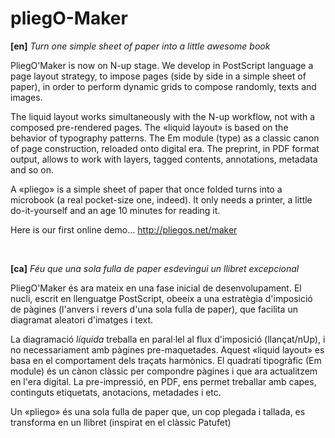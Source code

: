 # pliegO-Maker

**[en]**
_Turn one simple sheet of paper into a little awesome book_

PliegO'Maker is now on N-up stage. We develop in PostScript language a page layout strategy, to impose pages (side by side in a simple sheet of paper), in order to perform dynamic grids to compose randomly, texts and images.

The liquid layout works simultaneously with the N-up workflow, not with a composed pre-rendered pages. The «liquid layout» is based on the behavior of typography patterns. The Em module (type) as a classic canon of page construction, reloaded onto digital era. The preprint, in PDF format output, allows to work with layers, tagged contents, annotations, metadata and so on.

A «pliego» is a simple sheet of paper that once folded turns into a microbook (a real pocket-size one, indeed). It only needs a printer, a little do-it-yourself and an age 10 minutes for reading it.

Here is our first online demo… http://pliegos.net/maker

<br>

**[ca]**
_Féu que una sola fulla de paper esdevingui un llibret excepcional_

PliegO'Maker és ara mateix en una fase inicial de desenvolupament. El nucli, escrit en llenguatge PostScript, obeeix a una estratègia d'imposició de pàgines (l'anvers i revers d'una sola fulla de paper), que facilita un diagramat aleatori d'imatges i text.

La diagramació *líquida* treballa en paral·lel al flux d'imposició (llançat/nUp), i no necessariament amb pàgines pre-maquetades. Aquest «liquid layout» es basa en el comportament dels traçats harmònics. El quadratí tipogràfic (Em module) és un cànon clàssic per compondre pàgines i que ara actualitzem en l'era digital. La pre-impressió, en PDF, ens permet treballar amb capes, continguts etiquetats, anotacions, metadades i etc.

Un «pliego» és una sola fulla de paper que, un cop plegada i tallada, es transforma en un llibret (inspirat en el clàssic Patufet)
